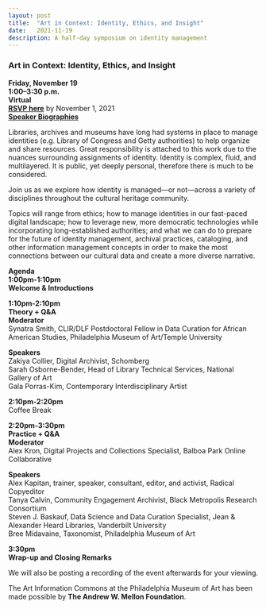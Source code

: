 ```yaml
---
layout: post 
title:  "Art in Context: Identity, Ethics, and Insight"
date:   2021-11-19
description: A half-day symposium on identity management
---
```


### Art in Context: Identity, Ethics, and Insight

<b>Friday, November 19</b><br>
<b>1:00–3:30 p.m.</b><br>
<b>Virtual</b><br>
<a href="https://docs.google.com/forms/d/e/1FAIpQLSeEry4P1ebADvHNK5lSBQ1ZDZKfeB7OekuYAvO9Rd1WZgiTkw/viewform?usp=sf_link"><b>RSVP here</b></a> by November 1, 2021<br>
<a href="/uploads/Nov 2021 Symposium Speaker Bios.pdf"><b>Speaker Biographies</b></a><br>

Libraries, archives and museums have long had systems in place to manage identities (e.g. Library of Congress and Getty authorities) to help organize and share resources. Great responsibility is attached to this work due to the nuances surrounding assignments of identity. Identity is complex, fluid, and multilayered. It is public, yet deeply personal, therefore there is much to be considered. 

Join us as we explore how identity is managed—or not—across a variety of disciplines throughout the cultural heritage community.

Topics will range from ethics; how to manage identities in our fast-paced digital landscape; how to leverage new, more democratic technologies while incorporating long-established authorities; and what we can do to prepare for the future of identity management, archival practices, cataloging, and other information management concepts in order to make the most connections between our cultural data and create a more diverse narrative.


<b>Agenda</b><br>
<b>1:00pm-1:10pm</b><br>
<b>Welcome & Introductions</b><br>

<b>1:10pm-2:10pm</b><br>
<b>Theory + Q&A</b><br>
<b>Moderator</b><br>
Synatra Smith, CLIR/DLF Postdoctoral Fellow in Data Curation for African American Studies, Philadelphia Museum of Art/Temple University<br> 

<b>Speakers</b><br>
Zakiya Collier, Digital Archivist, Schomberg<br>
Sarah Osborne-Bender, Head of Library Technical Services, National Gallery of Art<br>
Gala Porras-Kim, Contemporary Interdisciplinary Artist<br>

<b>2:10pm-2:20pm</b><br>
Coffee Break<br>

<b>2:20pm-3:30pm</b><br>
<b>Practice + Q&A</b><br>
<b>Moderator</b><br>
Alex Kron, Digital Projects and Collections Specialist, Balboa Park Online Collaborative<br>

<b>Speakers</b><br>
Alex Kapitan, trainer, speaker, consultant, editor, and activist, Radical Copyeditor<br>
Tanya Calvin, Community Engagement Archivist, Black Metropolis Research Consortium <br>
Steven J. Baskauf, Data Science and Data Curation Specialist, Jean & Alexander Heard Libraries, Vanderbilt University<br>
Bree Midavaine, Taxonomist, Philadelphia Museum of Art<br>

<b>3:30pm</b><br>
<b>Wrap-up and Closing Remarks</b><br>


We will also be posting a recording of the event afterwards for your viewing.<br>



The Art Information Commons at the Philadelphia Museum of Art has been made possible by <b>The Andrew W. Mellon Foundation</b>.
